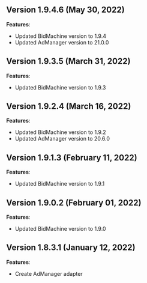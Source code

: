 ## Version 1.9.4.6 (May 30, 2022)
**Features**:
* Updated BidMachine version to 1.9.4
* Updated AdManager version to 21.0.0

## Version 1.9.3.5 (March 31, 2022)
**Features**:
* Updated BidMachine version to 1.9.3

## Version 1.9.2.4 (March 16, 2022)
**Features**:
* Updated BidMachine version to 1.9.2
* Updated AdManager version to 20.6.0

## Version 1.9.1.3 (February 11, 2022)
**Features**:
* Updated BidMachine version to 1.9.1

## Version 1.9.0.2 (February 01, 2022)
**Features**:
* Updated BidMachine version to 1.9.0

## Version 1.8.3.1 (January 12, 2022)
**Features**:
* Create AdManager adapter